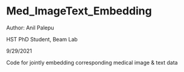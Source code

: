 # Med_ImageText_Embedding
Author: Anil Palepu

HST PhD Student,
Beam Lab

9/29/2021

Code for jointly embedding corresponding medical image &amp; text data
